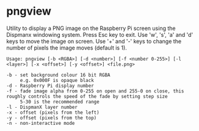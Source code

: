 # pngview

Utility to display a PNG image on the Raspberry Pi screen using the Dispmanx windowing system. Press Esc key to exit. Use 'w', 's', 'a' and 'd' keys to move the image on screen. Use '+' and '-' keys to change the number of pixels the image moves (default is 1).

    Usage: pngview [-b <RGBA>] [-d <number>] [-f <number 0-255>] [-l <layer>] [-x <offset>] [-y <offset>] <file.png>

    -b - set background colour 16 bit RGBA
         e.g. 0x000F is opaque black
    -d - Raspberry Pi display number
    -f - fade image alpha from 0-255 on open and 255-0 on close, this roughly controls the speed of the fade by setting step size
         5-30 is the recommended range
    -l - DispmanX layer number
    -x - offset (pixels from the left)
    -y - offset (pixels from the top)
    -n - non-interactive mode

